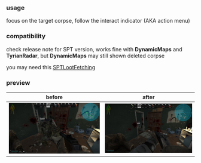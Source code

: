 ### usage
focus on the target corpse, follow the interact indicator (AKA action menu)

### compatibility
check release note for SPT version, works fine with **DynamicMaps** and **TyrianRadar**, but **DynamicMaps** may still shown deleted corpse

you may need this [SPTLootFetching](https://github.com/ragnaroks/SPTLootFetching)

### preview
|before|after|
|-|-|
|![before](./assets/snipaste-20250306T200149Z.jpg)|![after](./assets/snipaste-20250306T202300Z.jpg)|